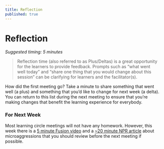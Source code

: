 ```yaml
---
title: Reflection
published: true
---
```


# Reflection
_Suggested timing: 5 minutes_

>Reflection time (also referred to as Plus/Deltas) is a great opportunity for the learners to provide feedback. Prompts such as “what went well today” and “share one thing that you would change about this session” can be clarifying for learners and the facilitator(s).

How did the first meeting go? Take a minute to share something that went well (a plus) and something that you’d like to change for next week (a delta). You can return to this list during the next meeting to ensure that you’re making changes that benefit the learning experience for everybody.


### For Next Week

Most learning circle meetings will not have any homework. However, this week there is a [5 minute Fusion video](https://fusion.tv/video/354460/how-microaggressions-are-like-mosquito-bites/) and a [~20 minute NPR article](https://www.npr.org/2020/06/08/872371063/microaggressions-are-a-big-deal-how-to-talk-them-out-and-when-to-walk-away) about microaggressions that you should review before the next meeting if possible. 

